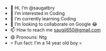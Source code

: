 - 👋 Hi, I’m @saugatbry
- 👀 I’m interested in Coding
- 🌱 I’m currently learning Coding
- 💞️ I’m looking to collaborate on Google 😂
- 📫 How to reach me saugii650@gmail.com
- 😄 Pronouns: Ntg
- ⚡ Fun fact: I'm a  14 year old boy 💀

<!---
saugatbry/saugatbry is a ✨ special ✨ repository because its `README.md` (this file) appears on your GitHub profile.
You can click the Preview link to take a look at your changes.
--->
